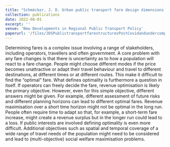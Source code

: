 ```yaml
---
title: "Schmöcker, J. D. Urban public transport fare design dimensions Post Covid and in a Sharing Society with a focus on Japan."
collection: publications
date: 2022-08-01
excerpt: ''
venue: 'New Developments in Regional Public Transport Policy'
paperurl: '/files/JDSPublictransportfarestructuresPostCovidandundercompetitionfromNewMobilityForms.pdf'
---
```


Determining fares is a complex issue involving a range of stakeholders, including operators,
travellers and often government. A core problem with any fare changes is that there is
uncertainty as to how a population will react to a fare change. People might choose different
modes if the price becomes unattractive or adapt their travel behaviour and travel to different
destinations, at different times or at different routes. This make it difficult to find the “optimal”
fare. What defines optimality is furthermore a question in itself. If operators can freely decide
the fare, revenue optimisation is likely the primary objective. However, even for this simple
objective, different answers might be given. For example, different assessment of future risks
and different planning horizons can lead to different optimal fares. Revenue maximisation over
a short time horizon might not be optimal in the long run. People often require time to adapt so
that, for example, a short-term fare increase, might create a revenue surplus but in the longer
run could lead to a loss. If public interests are involved defining optimality is even more difficult.
Additional objectives such as spatial and temporal coverage of a wide range of travel needs of
the population might need to be considered and lead to (multi-objective) social welfare
maximisation problems.